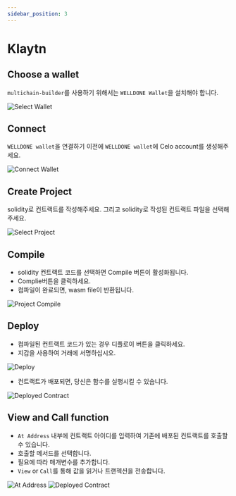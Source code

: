 ```yaml
---
sidebar_position: 3
---
```



# Klaytn

## Choose a wallet
`multichain-builder`를 사용하기 위해서는 `WELLDONE Wallet`을 설치해야 합니다.

![Select Wallet](img/select-wallet.png?raw=true "Select Wallet")


## Connect
`WELLDONE wallet`을 연결하기 이전에 `WELLDONE wallet`에 Celo account를 생성해주세요.

![Connect Wallet](img/connect-wallet-klaytn.png?raw=true "Connect Wallet")

## Create Project

solidity로 컨트랙트를 작성해주세요. 그리고 solidity로 작성된 컨트랙트 파일을 선택해주세요.

![Select Project](img/create-project-celo.png?raw=true "Select Project")

## Compile

- solidity 컨트랙트 코드를 선택하면 Compile 버튼이 활성화됩니다.
- Complie버튼을 클릭하세요.
- 컴파일이 완료되면, wasm file이 반환됩니다.

![Project Compile](img/compile-klaytn.png?raw=true "Project Compile")

## Deploy

- 컴파일된 컨트랙트 코드가 있는 경우 디플로이 버튼을 클릭하세요.
- 지갑을 사용하여 거래에 서명하십시오.

![Deploy](img/deploy-klaytn.png?raw=true "Deploy")

- 컨트랙트가 배포되면, 당신은 함수를 실행시킬 수 있습니다.

![Deployed Contract](img/call_view_celo.png?raw=true "Deployed Contract")

## View and Call function

- `At Address` 내부에 컨트랙트 아이디를 입력하여 기존에 배포된 컨트랙트를 호출할 수 있습니다.
- 호출할 메서드를 선택합니다.
- 필요에 따라 매개변수를 추가합니다.
- `View` or `Call`를 통해 값을 읽거나 트랜젝션을 전송합니다.

![At Address](img/contract_address.png?raw=true "At Address")
![Deployed Contract](img/call_view_celo.png?raw=true "Deployed Contract")

